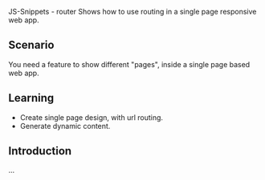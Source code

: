 JS-Snippets - router
Shows how to use routing in a single page responsive web app.

## Scenario
You need a feature to show different "pages", inside a single page based web app.

## Learning
- Create single page design, with url routing.
- Generate dynamic content. 

## Introduction
...
